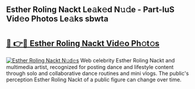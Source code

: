 ## Esther Roling Nackt Le𝚊k𝚎d N𝚞𝚍e - Part-IuS Vid𝚎o Photos Le𝚊ks sbwta

# <h2><a href="http://fb6zo4.evod.top/?m=Esther+Roling+Nackt">🔗 👉🔴 Esther Roling Nackt Vid𝚎o Ph𝚘t𝚘s</a></h2>

[![Esther Roling Nackt N𝚞d𝚎s](https://i.imgur.com/8V9OHl7.gif)](http://fb6zo4.evod.top/?m=Esther+Roling+Nackt)
Web celebrity Esther Roling Nackt and multimedia artist, recognized for posting dance and lifestyle content through solo and collaborative dance routines and mini vlogs. The public's perception Esther Roling Nackt of a public figure can change over time. 
